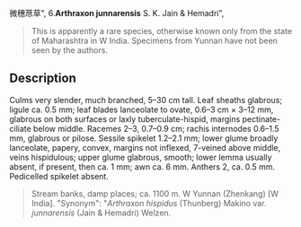 微穗荩草",
6.**Arthraxon junnarensis** S. K. Jain & Hemadri",

> This is apparently a rare species, otherwise known only from the state of Maharashtra in W India. Specimens from Yunnan have not been seen by the authors.

## Description
Culms very slender, much branched, 5–30 cm tall. Leaf sheaths glabrous; ligule ca. 0.5 mm; leaf blades lanceolate to ovate, 0.6–3 cm × 3–12 mm, glabrous on both surfaces or laxly tuberculate-hispid, margins pectinate-ciliate below middle. Racemes 2–3, 0.7–0.9 cm; rachis internodes 0.6–1.5 mm, glabrous or pilose. Sessile spikelet 1.2–2.1 mm; lower glume broadly lanceolate, papery, convex, margins not inflexed, 7-veined above middle, veins hispidulous; upper glume glabrous, smooth; lower lemma usually absent, if present, then ca. 1 mm; awn ca. 6 mm. Anthers 2, ca. 0.5 mm. Pedicelled spikelet absent.

> Stream banks, damp places; ca. 1100 m. W Yunnan (Zhenkang) [W India].
  "Synonym": "*Arthraxon hispidus* (Thunberg) Makino var. *junnarensis* (Jain &amp; Hemadri) Welzen.

